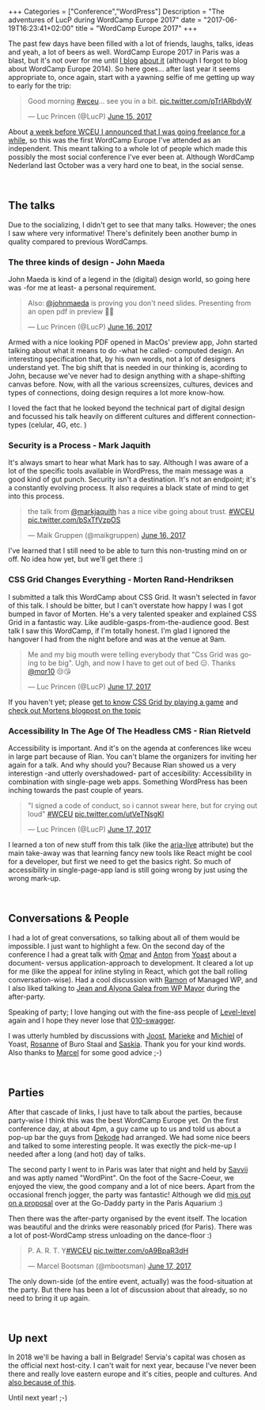 +++
Categories = ["Conference","WordPress"]
Description = "The adventures of LucP during WordCamp Europe 2017"
date = "2017-06-19T16:23:41+02:00"
title = "WordCamp Europe 2017"
+++

The past few days have been filled with a lot of friends, laughs, talks, ideas and yeah, a lot of beers as well. WordCamp Europe 2017 in Paris was a blast, but it's not over for me until [I blog](https://www.chefduweb.nl/2013/10/wordcamp-europe-2013/) [about it](https://www.chefduweb.nl/2016/07/wordcamp-europe-2016/) (although I forgot to blog about WordCamp Europe 2014). So here goes... after last year it seems appropriate to, once again, start with a yawning selfie of me getting up way to early for the trip:

<blockquote class="twitter-tweet" data-lang="en"><p lang="en" dir="ltr">Good morning <a href="https://twitter.com/hashtag/wceu?src=hash">#wceu</a>... see you in a bit. <a href="https://t.co/pTrIARbdyW">pic.twitter.com/pTrIARbdyW</a></p>&mdash; Luc Princen (@LucP) <a href="https://twitter.com/LucP/status/875200850150514690">June 15, 2017</a></blockquote>

About [a week before WCEU I announced that I was going freelance for a while](/time-for-something-new/), so this was the first WordCamp Europe I've attended as an independent. This meant talking to a whole lot of people which made this possibly the most social conference I've ever been at. Although WordCamp Nederland last October was a very hard one to beat, in the social sense.

<br/>

## The talks

Due to the socializing, I didn't get to see that many talks. However; the ones I saw where very informative! There's definitely been another bump in quality compared to previous WordCamps.

### The three kinds of design - John Maeda
John Maeda is kind of a legend in the (digital) design world, so going here was -for me at least- a personal requirement. 

<blockquote class="twitter-tweet" data-lang="en"><p lang="en" dir="ltr">Also: <a href="https://twitter.com/johnmaeda">@johnmaeda</a> is proving you don&#39;t need slides. Presenting from an open pdf in preview 😬🍾</p>&mdash; Luc Princen (@LucP) <a href="https://twitter.com/LucP/status/875646728518512644">June 16, 2017</a></blockquote>

Armed with a nice looking PDF opened in MacOs' preview app, John started talking about what it means to do -what he called- computed design. An interesting specification that, by his own words, not a lot of designers understand yet. The big shift that is needed in our thinking is, acording to John, because we've never had to design anything with a shape-shifting canvas before. Now, with all the various screensizes, cultures, devices and types of connections, doing design requires a lot more know-how. 

I loved the fact that he looked beyond the technical part of digital design and focussed his talk heavily on different cultures and different connection-types (celular, 4G, etc. )


### Security is a Process - Mark Jaquith
It's always smart to hear what Mark has to say. Although I was aware of a lot of the specific tools available in WordPress, the main message was a good kind of gut punch. Security isn't a destination. It's not an endpoint; it's a constantly evolving process. It also requires a black state of mind to get into this process.

<blockquote class="twitter-tweet" data-lang="en"><p lang="en" dir="ltr">the talk from <a href="https://twitter.com/markjaquith">@markjaquith</a> has a nice vibe going about trust. <a href="https://twitter.com/hashtag/WCEU?src=hash">#WCEU</a> <a href="https://t.co/bSxTfVzpOS">pic.twitter.com/bSxTfVzpOS</a></p>&mdash; Maik Gruppen (@maikgruppen) <a href="https://twitter.com/maikgruppen/status/875661200469745664">June 16, 2017</a></blockquote>

I've learned that I still need to be able to turn this non-trusting mind on or off. No idea how yet, but we'll get there :)


### CSS Grid Changes Everything - Morten Rand-Hendriksen
I submitted a talk this WordCamp about CSS Grid. It wasn't selected in favor of this talk. I should be bitter, but I can't overstate how happy I was I got bumped in favor of Morten. He's a very talented speaker and explained CSS Grid in a fantastic way. Like audible-gasps-from-the-audience good. Best talk I saw this WordCamp, if I'm totally honest. I'm glad I ignored the hangover I had from the night before and was at the venue at 9am.

<blockquote class="twitter-tweet" data-lang="en"><p lang="en" dir="ltr">Me and my big mouth were telling everybody that &quot;Css Grid was going to be big&quot;. Ugh, and now I have to get out of bed 😑. Thanks <a href="https://twitter.com/mor10">@mor10</a> 😒😘</p>&mdash; Luc Princen (@LucP) <a href="https://twitter.com/LucP/status/875952243580825600">June 17, 2017</a></blockquote>


If you haven't yet; please [get to know CSS Grid by playing a game](http://cssgridgarden.com) and [check out Mortens blogpost on the topic](https://mor10.com/wceu2017-css-grid-changes-everything-web-layouts/)


### Accessibility In The Age Of The Headless CMS - Rian Rietveld
Accessibility is important. And it's on the agenda at conferences like wceu in large part because of Rian. You can't blame the organizers for inviting her again for a talk. And why should you? Because Rian showed us a very interestign -and utterly overshadowed- part of accesibility: Accessibility in combination with single-page web apps. Something WordPress has been inching towards the past couple of years. 

<blockquote class="twitter-tweet" data-lang="en"><p lang="en" dir="ltr">&quot;I signed a code of conduct, so i cannot swear here, but for crying out loud&quot; <a href="https://twitter.com/hashtag/WCEU?src=hash">#WCEU</a> <a href="https://t.co/utVeTNsgKl">pic.twitter.com/utVeTNsgKl</a></p>&mdash; Luc Princen (@LucP) <a href="https://twitter.com/LucP/status/876004930137583616">June 17, 2017</a></blockquote>

I learned a ton of new stuff from this talk (like the [aria-live](https://developer.mozilla.org/en-US/docs/Web/Accessibility/ARIA/ARIA_Live_Regions) attribute) but the main take-away was that learning fancy new tools like React might be cool for a developer, but first we need to get the basics right. So much of accessibility in single-page-app land is still going wrong by just using the wrong mark-up.

<br/>

## Conversations & People

I had a lot of great conversations, so talking about all of them would be impossible. I just want to highlight a few. On the second day of the conference I had a great talk with [Omar](https://twitter.com/OmarReiss) and [Anton](https://twitter.com/atimmer10) from [Yoast](https://yoast.com) about a document- versus application-approach to development. It cleared a lot up for me (like the appeal for inline styling in React, which got the ball rolling conversation-wise). Had a cool discussion with [Ramon](https://twitter.com/ramonfincken) of Managed WP, and I also liked talking to [Jean and Alyona Galea from WP Mayor](https://www.wpmayor.com/) during the after-party.

Speaking of party; I love hanging out with the fine-ass people of [Level-level](https://level-level.com/) again and I hope they never lose that [010-swagger](https://www.youtube.com/watch?v=Fu297WeLMKc). 

I was utterly humbled by discussions with [Joost](https://twitter.com/jdevalk), [Marieke](https://twitter.com/MariekeRakt) and [Michiel](https://twitter.com/michielheijmans) of Yoast, [Rosanne](https://twitter.com/BuroStaal) of Buro Staal and [Saskia](https://twitter.com/saskiageleedts). Thank you for your kind words. Also thanks to [Marcel](https://twitter.com/mbootsman) for some good advice ;-)

<br/>

## Parties

After that cascade of links, I just have to talk about the parties, because party-wise I think this was the best WordCamp Europe yet. On the first conference day, at about 4pm, a guy came up to us and told us about a pop-up bar the guys from [Dekode](https://dekode.no/) had arranged. We had some nice beers and talked to some interesting people. It was exectly the pick-me-up I needed after a long (and hot) day of talks.

The second party I went to in Paris was later that night and held by [Savvii](https://www.savvii.nl/) and was aptly named "WordPint". On the foot of the Sacre-Coeur, we enjoyed the view, the good company and a lot of nice beers. Apart from the occasional french jogger, the party was fantastic! Although we did [mis out on a proposal](https://twitter.com/michielheijmans/status/875785068480004097) over at the Go-Daddy party in the Paris Aquarium :)

Then there was the after-party organised by the event itself. The location was beautiful and the drinks were reasonably priced (for Paris). There was a lot of post-WordCamp stress unloading on the dance-floor :)

<blockquote class="twitter-tweet" data-lang="en"><p lang="en" dir="ltr">P. A. R. T. Y<a href="https://twitter.com/hashtag/WCEU?src=hash">#WCEU</a> <a href="https://t.co/oA9BpaR3dH">pic.twitter.com/oA9BpaR3dH</a></p>&mdash; Marcel Bootsman (@mbootsman) <a href="https://twitter.com/mbootsman/status/876198592461123586">June 17, 2017</a></blockquote>

The only down-side (of the entire event, actually) was the food-situation at the party. But there has been a lot of discussion about that already, so no need to bring it up again.

<br/>

## Up next

In 2018 we'll be having a ball in Belgrade! Servia's capital was chosen as the official next host-city. I can't wait for next year, because I've never been there and really love eastern europe and it's cities, people and cultures. And [also because of this](https://twitter.com/Mamaduka/status/876708216146726913).

Until next year! ;-)


<script async src="//platform.twitter.com/widgets.js" charset="utf-8"></script>
